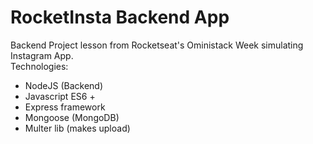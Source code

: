# RocketInsta Backend App
Backend Project lesson from Rocketseat's Oministack Week simulating Instagram App. <br/>
Technologies: <br/>

- NodeJS (Backend)
- Javascript ES6 +
- Express framework
- Mongoose (MongoDB)
- Multer lib (makes upload)

